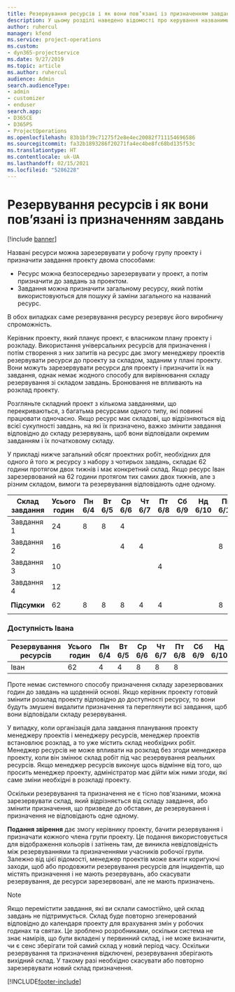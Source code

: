 ```yaml
---
title: Резервування ресурсів і як вони пов’язані із призначенням завдань
description: У цьому розділі наведено відомості про керування названими ресурсами, резервуваннями ресурсів і призначеннями завдань, а також їх співвідношенням.
author: ruhercul
manager: kfend
ms.service: project-operations
ms.custom:
- dyn365-projectservice
ms.date: 9/27/2019
ms.topic: article
ms.author: ruhercul
audience: Admin
search.audienceType:
- admin
- customizer
- enduser
search.app:
- D365CE
- D365PS
- ProjectOperations
ms.openlocfilehash: 83b1bf39c71275f2e8e4ec20082f711154696586
ms.sourcegitcommit: fa32b1893286f20271fa4ec4be8fc68bd135f53c
ms.translationtype: HT
ms.contentlocale: uk-UA
ms.lasthandoff: 02/15/2021
ms.locfileid: "5286228"
---
```

# <a name="resource-bookings-and-how-they-relate-to-task-assignments"></a>Резервування ресурсів і як вони пов’язані із призначенням завдань

[!include [banner](../includes/psa-now-project-operations.md)]

Названі ресурси можна зарезервувати у робочу групу проекту і призначити завдання проекту двома способами:

- Ресурс можна безпосередньо зарезервувати у проект, а потім призначити до завдань за проектом.
- Завдання можна призначити загальному ресурсу, який потім використовуються для пошуку й заміни загального на названий ресурс. 

В обох випадках саме резервування ресурсу резервує його виробничу спроможність.

Керівник проекту, який планує проект, є власником плану проекту і розкладу. Використання універсальних ресурсів для призначення і потім створення з них запитів на ресурс дає змогу менеджеру проектів резервувати ресурси до проекту за складом, заданим у плані проекту. Вони можуть зарезервувати ресурси для проекту і призначити їх на завдання, однак немає жодного способу для вирівнювання складу резервування зі складом завдань. Бронювання не впливають на розклад проекту.

Розгляньте складний проект з кількома завданнями, що перекриваються, з багатьма ресурсами одного типу, які повинні працювати одночасно. Якщо ресурс має складові, що відрізняються від всієї сукупності завдань, на які їх призначено, важко змінити завдання відповідно до складу резервувань, щоб вони відповідали окремим завданням і їх початковому складу.

У прикладі нижче загальний обсяг проектних робіт, необхідних для одного й того ж ресурсу з набору з чотирьох завдань, складає 62 години протягом двох тижнів і має конкретний склад. Якщо ресурс Іван зарезервований на 62 години протягом тих самих двох тижнів, але з різним складом, вимоги та резервування відповідають одне одному.

| **Склад завдання**    | **Усього годин** | Пн 6/4 | Вт 6/5 | Ср 6/6 | Чт 6/7 | Пт 6/8 | Сб 6/9 | Нд 6/10 | Пн 6/11 | Вт 6/12 | Ср 6/13 | Чт 6/14 | Пт 6/15 |
|----------------------|-----------------|--------|--------|--------|--------|--------|--------|---------|---------|---------|---------|---------|---------|
| Завдання 1               | 24              | 8      | 8      | 4      |        |        |        |         |         |         | 4       |         |         |
| Завдання 2               | 16              |        |        | 4      | 4      |        |        |         | 8       |         |         |         |         |
| Завдання 3               | 10              |        |        |        |        | 4      |        |         |         | 4       |         | 2       |         |
| Завдання 4               | 12              |        |        |        |        |        |        |         |         |         | 4       |         | 8       |
|                      |                 |        |        |        |        |        |        |         |         |         |         |         |         |
| **Підсумки**           | 62              | 8      | 8      | 8      | 4      | 4      |        |         | 8       | 4       | 8       | 2       | 8       |
|                      |                 |        |        |        |        |        |        |         |         |         |         |

### <a name="bobs-availability"></a>Доступність Івана
| **Резервування ресурсів** | **Усього годин** | Пн 6/4 | Вт 6/5 | Ср 6/6 | Чт 6/7 | Пт 6/8 | Сб 6/9 | Нд 6/10 | Пн 6/11 | Вт 6/12 | Ср 6/13 | Чт 6/14 | Пт 6/15 |
|------------------------|-----------------|--------|--------|--------|--------|--------|--------|---------|---------|---------|---------|---------|---------|
| Іван                    | 62              | 4      | 4      | 8      | 8      | 8      |        |         | 4       | 4       | 8       | 8       | 6       |

Проте немає системного способу призначення складу зарезервованих годин до завдань на щоденній основі. Якщо керівник проекту готовий змінити розклад проекту відповідно до доступності ресурсу, то вони будуть змушені видалити призначення та переглянути всі завдання, щоб вони відповідали складу резервування.

У випадку, коли організація дала завдання планування проекту менеджеру проектів і менеджеру ресурсів, менеджер проектів встановлює розклад, а то уже містить склад необхідних робіт. Менеджер ресурсів не може впливати на розклад без згоди менеджера проекту, коли він змінює склад робіт під час резервування реальних ресурсів. Якщо менеджер ресурсів виконує щось відмінне від того, що просить менеджер проекту, адміністратор має дійти між ними згоди, які саме зміни необхідні в розкладі проекту.

Оскільки резервування та призначення не є тісно пов'язаними, можна зарезервувати склад, який відрізняється від складу завдання, або змінити призначення, що призведе до обставин, де резервування і призначення не відповідають одне одному.

**Подання звірення** дає змогу керівнику проекту, бачити резервування і призначати кожного члена групи проекту. Це подання використовується для відображення кольорів і затінень там, де виникла невідповідність між резервуваннями та призначеннями учасників робочої групи. Залежно від цієї відомості, менеджер проектів може вжити коригуючі заходи, щоб або продовжити резервування ресурсів для інцидентів, що містять призначення і не мають резервувань, або скасувати резервування, де ресурси зарезервовані, але не мають призначень.

> [!NOTE]
> Якщо перемістити завдання, які ви склали самостійно, цей склад завдань не підтримується. Склад буде повторно згенерований відповідно до календаря проекту для врахування змін у робочих годинах та святах. Це зроблено розробниками, оскільки система не знає намірів, що були вкладені у первинний склад, і не може визначити, чи є сенс зберігати той самий склад у новий період часу. Оскільки резервування та призначення відключені, резервування зберігають вихідний склад. У такому разі необхідно скасувати або повторно зарезервувати новий склад призначення.



[!INCLUDE[footer-include](../includes/footer-banner.md)]